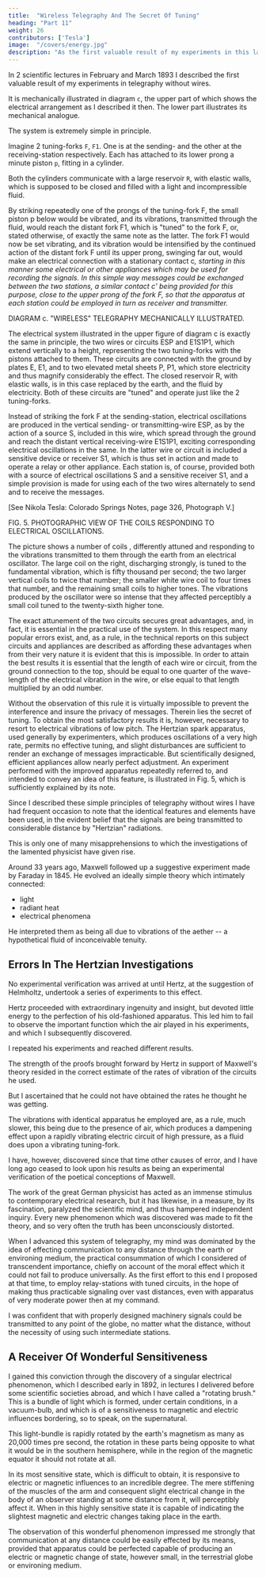 ```yaml
---
title:  "Wireless Telegraphy And The Secret Of Tuning"
heading: "Part 11"
weight: 26
contributors: ['Tesla']
image:  "/covers/energy.jpg"
description: "As the first valuable result of my experiments in this latter line a system of telegraphy without wires resulted, which I described in 2 scientific lectures in February and March, 1893"
---
```




In 2 scientific lectures in February and March 1893 I described the first valuable result of my experiments in telegraphy without wires.

It is mechanically illustrated in diagram `c`, the upper part of which shows the electrical arrangement as I described it then. The lower part illustrates its mechanical analogue. 

The system is extremely simple in principle. 

Imagine 2 tuning-forks `F`, `F1`. One is at the sending- and the other at the receiving-station respectively. Each has attached to its lower prong a minute piston `p`, fitting in a cylinder. 

Both the cylinders communicate with a large reservoir `R`, with elastic walls, which is supposed to be closed and filled with a light and incompressible fluid. 


By striking repeatedly one of the prongs of the tuning-fork F, the small piston p below would be vibrated, and its vibrations, transmitted through the fluid, would reach the distant fork F1, which is "tuned" to the fork F, or, stated otherwise, of exactly the same note as the latter. The fork F1 would now be set vibrating, and its vibration would be intensified by the continued action of the distant fork F until its upper prong, swinging far out, would make an electrical connection with a stationary contact c<i>, starting in this manner some electrical or other appliances which may be used for recording the signals. In this simple way messages could be exchanged between the two stations, a similar contact c' being provided for this purpose, close to the upper prong of the fork F, so that the apparatus at each station could be employed in turn as receiver and transmitter. </i>

DIAGRAM c. "WIRELESS" TELEGRAPHY MECHANICALLY ILLUSTRATED. 

The electrical system illustrated in the upper figure of diagram c is exactly the same in principle, the two wires or circuits ESP and E1S1P1, which extend vertically to a height, representing the two tuning-forks with the pistons attached to them. These circuits are connected with the ground by plates E, E1, and to two elevated metal sheets P, P1, which store electricity and thus magnify considerably the effect. The closed reservoir R, with elastic walls, is in this case replaced by the earth, and the fluid by electricity. Both of these circuits are "tuned" and operate just like the 2 tuning-forks. 

Instead of striking the fork F at the sending-station, electrical oscillations are produced in the vertical sending- or transmitting-wire ESP, as by the action of a source S, included in this wire, which spread through the ground and reach the distant vertical receiving-wire E1S1P1, exciting corresponding electrical oscillations in the same. In the latter wire or circuit is included a sensitive device or receiver S1, which is thus set in action and made to operate a relay or other appliance. Each station is, of course, provided both with a source of electrical oscillations S and a sensitive receiver S1, and a simple provision is made for using each of the two wires alternately to send and to receive the messages. 

[See Nikola Tesla: Colorado Springs Notes, page 326, Photograph V.] 

FIG. 5. PHOTOGRAPHIC VIEW OF THE COILS RESPONDING TO ELECTRICAL OSCILLATIONS.

The picture shows a number of coils , differently attuned and responding to the vibrations transmitted to them through the earth from an electrical oscillator. The large coil on the right, discharging strongly, is tuned to the fundamental vibration, which is fifty thousand per second; the two larger vertical coils to twice that number; the smaller white wire coil to four times that number, and the remaining small coils to higher tones. The vibrations produced by the oscillator were so intense that they affected perceptibly a small coil tuned to the twenty-sixth higher tone. 

The exact attunement of the two circuits secures great advantages, and, in fact, it is essential in the practical use of the system. In this respect many popular errors exist, and, as a rule, in the technical reports on this subject circuits and appliances are described as affording these advantages when from their very nature it is evident that this is impossible. In order to attain the best results it is essential that the length of each wire or circuit, from the ground connection to the top, should be equal to one quarter of the wave-length of the electrical vibration in the wire, or else equal to that length multiplied by an odd number. 

Without the observation of this rule it is virtually impossible to prevent the interference and insure the privacy of messages. Therein lies the secret of tuning. To obtain the most satisfactory results it is, however, necessary to resort to electrical vibrations of low pitch. The Hertzian spark apparatus, used generally by experimenters, which produces oscillations of a very high rate, permits no effective tuning, and slight disturbances are sufficient to render an exchange of messages impracticable. But scientifically designed, efficient appliances allow nearly perfect adjustment. An experiment performed with the improved apparatus repeatedly referred to, and intended to convey an idea of this feature, is illustrated in Fig. 5, which is sufficiently explained by its note. 


Since I described these simple principles of telegraphy without wires I have had frequent occasion to note that the identical features and elements have been used, in the evident belief that the signals are being transmitted to considerable distance by "Hertzian" radiations. 

This is only one of many misapprehensions to which the investigations of the lamented physicist have given rise. 

Around 33 years ago, Maxwell followed up a suggestive experiment made by Faraday in 1845. He evolved an ideally simple theory which intimately connected:
- light
- radiant heat
- electrical phenomena

He interpreted them as being all due to vibrations of the aether -- a hypothetical fluid of inconceivable tenuity. 



## Errors In The Hertzian Investigations

No experimental verification was arrived at until Hertz, at the suggestion of Helmholtz, undertook a series of experiments to this effect.

Hertz proceeded with extraordinary ingenuity and insight, but devoted little energy to the perfection of his old-fashioned apparatus. This led him to fail to observe the important function which the air played in his experiments, and which I subsequently discovered. 

I repeated his experiments and reached different results. 

The strength of the proofs brought forward by Hertz in support of Maxwell's theory resided in the correct estimate of the rates of vibration of the circuits he used. 

But I ascertained that he could not have obtained the rates he thought he was getting. 

The vibrations with identical apparatus he employed are, as a rule, much slower, this being due to the presence of air, which produces a dampening effect upon a rapidly vibrating electric circuit of high pressure, as a fluid does upon a vibrating tuning-fork. 

I have, however, discovered since that time other causes of error, and I have long ago ceased to look upon his results as being an experimental verification of the poetical conceptions of Maxwell. 

The work of the great German physicist has acted as an immense stimulus to contemporary electrical research, but it has likewise, in a measure, by its fascination, paralyzed the scientific mind, and thus hampered independent inquiry. Every new phenomenon which was discovered was made to fit the theory, and so very often the truth has been unconsciously distorted. 

When I advanced this system of telegraphy, my mind was dominated by the idea of effecting communication to any distance through the earth or environing medium, the practical consummation of which I considered of transcendent importance, chiefly on account of the moral effect which it could not fail to produce universally. As the first effort to this end I proposed at that time, to employ relay-stations with tuned circuits, in the hope of making thus practicable signaling over vast distances, even with apparatus of very moderate power then at my command. 

I was confident that with properly designed machinery signals could be transmitted to any point of the globe, no matter what the distance, without the necessity of using such intermediate stations. 


## A Receiver Of Wonderful Sensitiveness

I gained this conviction through the discovery of a singular electrical phenomenon, which I described early in 1892, in lectures I delivered before some scientific societies abroad, and which I have called a "rotating brush." This is a bundle of light which is formed, under certain conditions, in a vacuum-bulb, and which is of a sensitiveness to magnetic and electric influences bordering, so to speak, on the supernatural. 

This light-bundle is rapidly rotated by the earth's magnetism as many as 20,000 times pre second, the rotation in these parts being opposite to what it would be in the southern hemisphere, while in the region of the magnetic equator it should not rotate at all. 

In its most sensitive state, which is difficult to obtain, it is responsive to electric or magnetic influences to an incredible degree. The mere stiffening of the muscles of the arm and consequent slight electrical change in the body of an observer standing at some distance from it, will perceptibly affect it. When in this highly sensitive state it is capable of indicating the slightest magnetic and electric changes taking place in the earth. 

The observation of this wonderful phenomenon impressed me strongly that communication at any distance could be easily effected by its means, provided that apparatus could be perfected capable of producing an electric or magnetic change of state, however small, in the terrestrial globe or environing medium. 
